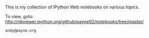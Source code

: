 This is my collection of IPython Web notebooks on various topics.

To view, goto:  http://nbviewer.ipython.org/github/payne92/notebooks/tree/master/

`andy@payne.org`
